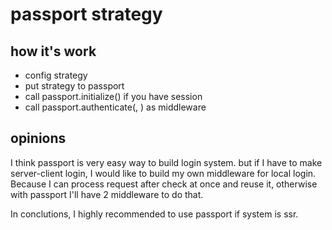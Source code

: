 # passport strategy

## how it's work
- config strategy
- put strategy to passport
- call passport.initialize() if you have session
- call passport.authenticate(<name of strategy>, <options>) as middleware

## opinions
I think passport is very easy way to build login system. 
but if I have to make server-client login, I would like to build my own middleware for local login.
Because I can process request after check at once and reuse it, otherwise with passport I'll have 2 middleware to do that.

In conclutions, I highly recommended to use passport if system is ssr.